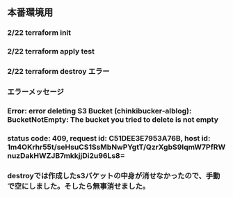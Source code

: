 ## 本番環境用

### 2/22 terraform init
### 2/22 terraform apply test
### 2/22 terraform destroy エラー
### エラーメッセージ
### Error: error deleting S3 Bucket (chinkibucker-alblog): BucketNotEmpty: The bucket you tried to delete is not empty
###        status code: 409, request id: C51DEE3E7953A76B, host id: 1m4OKrhr55t/seHsuCS1SsMbNwPYgtT/QzrXgbS9IqmW7PfRWnuzDakHWZJB7mkkjjDi2u96Ls8=

### destroyでは作成したs3バケットの中身が消せなかったので、手動で空にしました。そしたら無事消せました。
